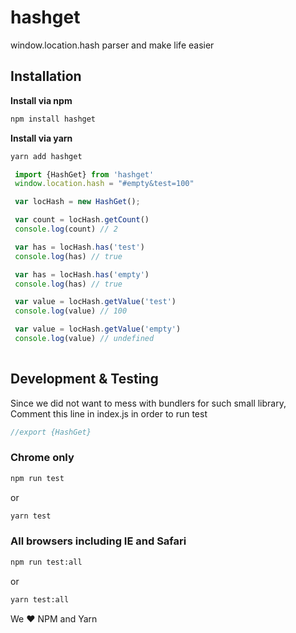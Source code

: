 # hashget
window.location.hash parser and make life easier

## Installation

**Install via npm**

```bash
npm install hashget
```
**Install via yarn**
```bash
yarn add hashget
```

```js
 import {HashGet} from 'hashget'
 window.location.hash = "#empty&test=100"

 var locHash = new HashGet();

 var count = locHash.getCount()
 console.log(count) // 2

 var has = locHash.has('test')
 console.log(has) // true

 var has = locHash.has('empty')
 console.log(has) // true

 var value = locHash.getValue('test')
 console.log(value) // 100

 var value = locHash.getValue('empty')
 console.log(value) // undefined
 
```

## Development & Testing

Since we did not want to mess with bundlers for such small library,
Comment this line in index.js in order to run test
```js
//export {HashGet}
```

### Chrome only
```bash
npm run test
```
or
```bash
yarn test
```
### All browsers including IE and Safari
```bash
npm run test:all
```
or
```bash
yarn test:all
```

We :heart: NPM and Yarn